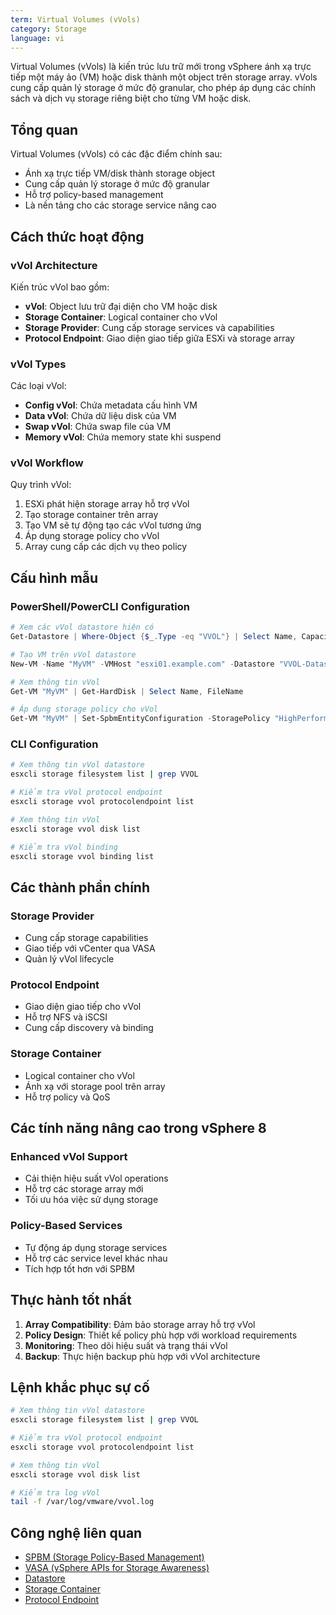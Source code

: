 ```yaml
---
term: Virtual Volumes (vVols)
category: Storage
language: vi
---
```


Virtual Volumes (vVols) là kiến trúc lưu trữ mới trong vSphere ánh xạ trực tiếp một máy ảo (VM) hoặc disk thành một object trên storage array. vVols cung cấp quản lý storage ở mức độ granular, cho phép áp dụng các chính sách và dịch vụ storage riêng biệt cho từng VM hoặc disk.

## Tổng quan

Virtual Volumes (vVols) có các đặc điểm chính sau:
- Ánh xạ trực tiếp VM/disk thành storage object
- Cung cấp quản lý storage ở mức độ granular
- Hỗ trợ policy-based management
- Là nền tảng cho các storage service nâng cao

## Cách thức hoạt động

### vVol Architecture
Kiến trúc vVol bao gồm:
- **vVol**: Object lưu trữ đại diện cho VM hoặc disk
- **Storage Container**: Logical container cho vVol
- **Storage Provider**: Cung cấp storage services và capabilities
- **Protocol Endpoint**: Giao diện giao tiếp giữa ESXi và storage array

### vVol Types
Các loại vVol:
- **Config vVol**: Chứa metadata cấu hình VM
- **Data vVol**: Chứa dữ liệu disk của VM
- **Swap vVol**: Chứa swap file của VM
- **Memory vVol**: Chứa memory state khi suspend

### vVol Workflow
Quy trình vVol:
1. ESXi phát hiện storage array hỗ trợ vVol
2. Tạo storage container trên array
3. Tạo VM sẽ tự động tạo các vVol tương ứng
4. Áp dụng storage policy cho vVol
5. Array cung cấp các dịch vụ theo policy

## Cấu hình mẫu

### PowerShell/PowerCLI Configuration
```powershell
# Xem các vVol datastore hiện có
Get-Datastore | Where-Object {$_.Type -eq "VVOL"} | Select Name, CapacityGB, FreeSpaceGB

# Tạo VM trên vVol datastore
New-VM -Name "MyVM" -VMHost "esxi01.example.com" -Datastore "VVOL-Datastore" -DiskGB 100

# Xem thông tin vVol
Get-VM "MyVM" | Get-HardDisk | Select Name, FileName

# Áp dụng storage policy cho vVol
Get-VM "MyVM" | Set-SpbmEntityConfiguration -StoragePolicy "HighPerformancePolicy"
```

### CLI Configuration
```bash
# Xem thông tin vVol datastore
esxcli storage filesystem list | grep VVOL

# Kiểm tra vVol protocol endpoint
esxcli storage vvol protocolendpoint list

# Xem thông tin vVol
esxcli storage vvol disk list

# Kiểm tra vVol binding
esxcli storage vvol binding list
```

## Các thành phần chính

### Storage Provider
- Cung cấp storage capabilities
- Giao tiếp với vCenter qua VASA
- Quản lý vVol lifecycle

### Protocol Endpoint
- Giao diện giao tiếp cho vVol
- Hỗ trợ NFS và iSCSI
- Cung cấp discovery và binding

### Storage Container
- Logical container cho vVol
- Ánh xạ với storage pool trên array
- Hỗ trợ policy và QoS

## Các tính năng nâng cao trong vSphere 8

### Enhanced vVol Support
- Cải thiện hiệu suất vVol operations
- Hỗ trợ các storage array mới
- Tối ưu hóa việc sử dụng storage

### Policy-Based Services
- Tự động áp dụng storage services
- Hỗ trợ các service level khác nhau
- Tích hợp tốt hơn với SPBM

## Thực hành tốt nhất

1. **Array Compatibility**: Đảm bảo storage array hỗ trợ vVol
2. **Policy Design**: Thiết kế policy phù hợp với workload requirements
3. **Monitoring**: Theo dõi hiệu suất và trạng thái vVol
4. **Backup**: Thực hiện backup phù hợp với vVol architecture

## Lệnh khắc phục sự cố

```bash
# Xem thông tin vVol datastore
esxcli storage filesystem list | grep VVOL

# Kiểm tra vVol protocol endpoint
esxcli storage vvol protocolendpoint list

# Xem thông tin vVol
esxcli storage vvol disk list

# Kiểm tra log vVol
tail -f /var/log/vmware/vvol.log
```

## Công nghệ liên quan

- [SPBM (Storage Policy-Based Management)](/glossary/term/spbm.md)
- [VASA (vSphere APIs for Storage Awareness)](/glossary/term/vasa.md)
- [Datastore](/glossary/term/datastore.md)
- [Storage Container](/glossary/term/storage-container)
- [Protocol Endpoint](/glossary/term/protocol-endpoint)